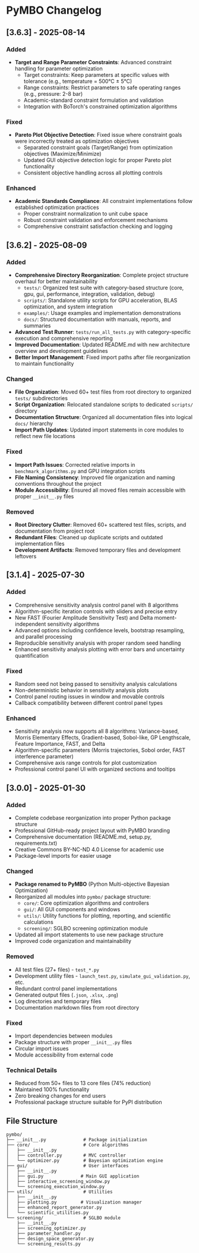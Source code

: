# PyMBO Changelog

## [3.6.3] - 2025-08-14

### Added
- **Target and Range Parameter Constraints**: Advanced constraint handling for parameter optimization
  - Target constraints: Keep parameters at specific values with tolerance (e.g., temperature = 500°C ± 5°C)
  - Range constraints: Restrict parameters to safe operating ranges (e.g., pressure: 2-8 bar)
  - Academic-standard constraint formulation and validation
  - Integration with BoTorch's constrained optimization algorithms

### Fixed
- **Pareto Plot Objective Detection**: Fixed issue where constraint goals were incorrectly treated as optimization objectives
  - Separated constraint goals (Target/Range) from optimization objectives (Maximize/Minimize)
  - Updated GUI objective detection logic for proper Pareto plot functionality
  - Consistent objective handling across all plotting controls

### Enhanced
- **Academic Standards Compliance**: All constraint implementations follow established optimization practices
  - Proper constraint normalization to unit cube space
  - Robust constraint validation and enforcement mechanisms
  - Comprehensive constraint satisfaction checking and logging

## [3.6.2] - 2025-08-09

### Added
- **Comprehensive Directory Reorganization**: Complete project structure overhaul for better maintainability
  - `tests/`: Organized test suite with category-based structure (core, gpu, gui, performance, integration, validation, debug)
  - `scripts/`: Standalone utility scripts for GPU acceleration, BLAS optimization, and system integration
  - `examples/`: Usage examples and implementation demonstrations
  - `docs/`: Structured documentation with manuals, reports, and summaries
- **Advanced Test Runner**: `tests/run_all_tests.py` with category-specific execution and comprehensive reporting
- **Improved Documentation**: Updated README.md with new architecture overview and development guidelines
- **Better Import Management**: Fixed import paths after file reorganization to maintain functionality

### Changed
- **File Organization**: Moved 60+ test files from root directory to organized `tests/` subdirectories
- **Script Organization**: Relocated standalone scripts to dedicated `scripts/` directory
- **Documentation Structure**: Organized all documentation files into logical `docs/` hierarchy
- **Import Path Updates**: Updated import statements in core modules to reflect new file locations

### Fixed
- **Import Path Issues**: Corrected relative imports in `benchmark_algorithms.py` and GPU integration scripts
- **File Naming Consistency**: Improved file organization and naming conventions throughout the project
- **Module Accessibility**: Ensured all moved files remain accessible with proper `__init__.py` files

### Removed
- **Root Directory Clutter**: Removed 60+ scattered test files, scripts, and documentation from project root
- **Redundant Files**: Cleaned up duplicate scripts and outdated implementation files
- **Development Artifacts**: Removed temporary files and development leftovers

## [3.1.4] - 2025-07-30

### Added
- Comprehensive sensitivity analysis control panel with 8 algorithms
- Algorithm-specific iteration controls with sliders and precise entry
- New FAST (Fourier Amplitude Sensitivity Test) and Delta moment-independent sensitivity algorithms
- Advanced options including confidence levels, bootstrap resampling, and parallel processing
- Reproducible sensitivity analysis with proper random seed handling
- Enhanced sensitivity analysis plotting with error bars and uncertainty quantification

### Fixed
- Random seed not being passed to sensitivity analysis calculations
- Non-deterministic behavior in sensitivity analysis plots
- Control panel routing issues in window and movable controls
- Callback compatibility between different control panel types

### Enhanced
- Sensitivity analysis now supports all 8 algorithms: Variance-based, Morris Elementary Effects, Gradient-based, Sobol-like, GP Lengthscale, Feature Importance, FAST, and Delta
- Algorithm-specific parameters (Morris trajectories, Sobol order, FAST interference parameter)
- Comprehensive axis range controls for plot customization
- Professional control panel UI with organized sections and tooltips

## [3.0.0] - 2025-01-30

### Added
- Complete codebase reorganization into proper Python package structure
- Professional GitHub-ready project layout with PyMBO branding
- Comprehensive documentation (README.md, setup.py, requirements.txt)
- Creative Commons BY-NC-ND 4.0 License for academic use
- Package-level imports for easier usage

### Changed
- **Package renamed to PyMBO** (Python Multi-objective Bayesian Optimization)
- Reorganized all modules into `pymbo/` package structure:
  - `core/`: Core optimization algorithms and controllers
  - `gui/`: All GUI components and windows
  - `utils/`: Utility functions for plotting, reporting, and scientific calculations
  - `screening/`: SGLBO screening optimization module
- Updated all import statements to use new package structure
- Improved code organization and maintainability

### Removed
- All test files (27+ files) - `test_*.py`
- Development utility files - `launch_test.py`, `simulate_gui_validation.py`, etc.
- Redundant control panel implementations
- Generated output files (`.json`, `.xlsx`, `.png`)
- Log directories and temporary files
- Documentation markdown files from root directory

### Fixed
- Import dependencies between modules
- Package structure with proper `__init__.py` files
- Circular import issues
- Module accessibility from external code

### Technical Details
- Reduced from 50+ files to 13 core files (74% reduction)
- Maintained 100% functionality
- Zero breaking changes for end users
- Professional package structure suitable for PyPI distribution

## File Structure
```
pymbo/
├── __init__.py              # Package initialization
├── core/                    # Core algorithms
│   ├── __init__.py
│   ├── controller.py        # MVC controller
│   └── optimizer.py         # Bayesian optimization engine
├── gui/                     # User interfaces
│   ├── __init__.py
│   ├── gui.py              # Main GUI application
│   ├── interactive_screening_window.py
│   └── screening_execution_window.py
├── utils/                   # Utilities
│   ├── __init__.py
│   ├── plotting.py         # Visualization manager
│   ├── enhanced_report_generator.py
│   └── scientific_utilities.py
└── screening/               # SGLBO module
    ├── __init__.py
    ├── screening_optimizer.py
    ├── parameter_handler.py
    ├── design_space_generator.py
    └── screening_results.py
```
